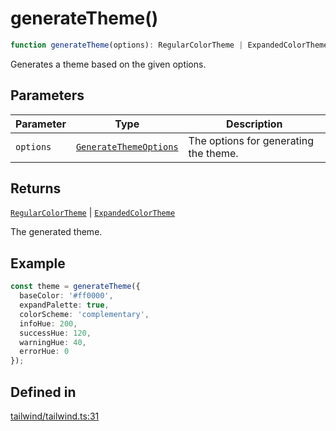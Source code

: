 # generateTheme()

```ts
function generateTheme(options): RegularColorTheme | ExpandedColorTheme
```

Generates a theme based on the given options.

## Parameters

| Parameter | Type | Description |
| ------ | ------ | ------ |
| `options` | [`GenerateThemeOptions`](../interfaces/GenerateThemeOptions.md) | The options for generating the theme. |

## Returns

[`RegularColorTheme`](../interfaces/RegularColorTheme.md) \| [`ExpandedColorTheme`](../interfaces/ExpandedColorTheme.md)

The generated theme.

## Example

```ts
const theme = generateTheme({
  baseColor: '#ff0000',
  expandPalette: true,
  colorScheme: 'complementary',
  infoHue: 200,
  successHue: 120,
  warningHue: 40,
  errorHue: 0
});
```

## Defined in

[tailwind/tailwind.ts:31](https://github.com/Sillybit-io/colorhacks/blob/fb76eb3f8201e2f6e24d5eb200be883dc1c98169/src/features/tailwind/tailwind.ts#L31)
